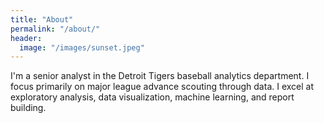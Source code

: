 ```yaml
---
title: "About"
permalink: "/about/"
header:
  image: "/images/sunset.jpeg"
---
```


I'm a senior analyst in the Detroit Tigers baseball analytics department. I focus primarily on major league advance scouting through data. I excel at exploratory analysis, data visualization, machine learning, and report building.
